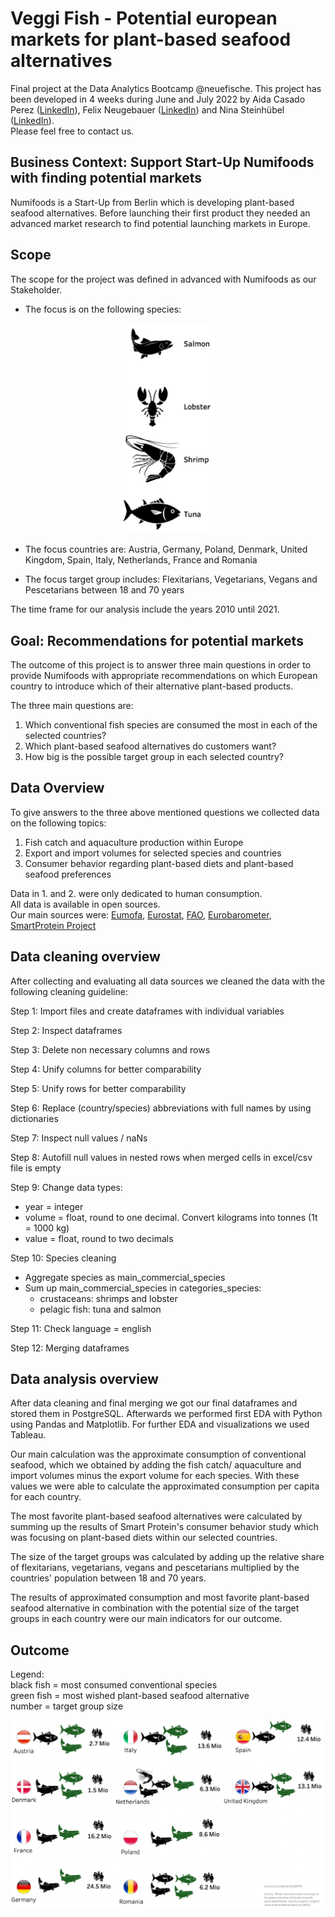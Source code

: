 # Veggi Fish - Potential european markets for plant-based seafood alternatives

Final project at the Data Analytics Bootcamp @neuefische. This project has been developed in 4 weeks during June and July 2022 by Aida Casado Perez ([LinkedIn](https://www.linkedin.com/in/aida-casado-p%C3%A9rez-7561a9b7/)), Felix Neugebauer ([LinkedIn](https://www.linkedin.com/in/felix-neugebauer-7910481ba/)) and Nina Steinhübel ([LinkedIn](https://www.linkedin.com/in/nina-steinhuebel-2714b5140)).  
Please feel free to contact us.


## Business Context: Support Start-Up Numifoods with finding potential markets
Numifoods is a Start-Up from Berlin which is developing plant-based seafood alternatives. Before launching their first product they needed an advanced market research to find potential launching markets in Europe. 


## Scope
The scope for the project was defined in advanced with Numifoods as our Stakeholder.   
- The focus is on the following species:

<p align="center">
  <img width="150" src="images/read_me_images/Species_with_names.png">
</p>  

- The focus countries are: Austria, Germany, Poland, Denmark, United Kingdom, Spain, Italy, Netherlands, France and Romania  

- The focus target group includes: Flexitarians, Vegetarians, Vegans and Pescetarians between 18 and 70 years

The time frame for our analysis include the years 2010 until 2021.


## Goal: Recommendations for potential markets
The outcome of this project is to answer three main questions in order to provide Numifoods with appropriate recommendations on which European country to introduce which of their alternative plant-based products.

The three main questions are:
1) Which conventional fish species are consumed the most in each of the selected countries?    
2) Which plant-based seafood alternatives do customers want?  
3) How big is the possible target group in each selected country?  


## Data Overview
To give answers to the three above mentioned questions we collected data on the following topics:
1) Fish catch and aquaculture production within Europe
2) Export and import volumes for selected species and countries 
3) Consumer behavior regarding plant-based diets and plant-based seafood preferences

Data in 1. and 2. were only dedicated to human consumption.  
All data is available in open sources.   
Our main sources were: 
[Eumofa](https://www.eumofa.eu/), [Eurostat](https://ec.europa.eu/eurostat), [FAO](https://www.fao.org/home/en), [Eurobarometer](https://europa.eu/eurobarometer/screen/home), [SmartProtein Project](https://smartproteinproject.eu/)  


## Data cleaning overview
After collecting and evaluating all data sources we cleaned the data with the following cleaning guideline:

Step 1: Import files and create dataframes with individual variables


Step 2: Inspect dataframes


Step 3: Delete non necessary columns and rows


Step 4: Unify columns for better comparability


Step 5: Unify rows for better comparability


Step 6: Replace (country/species) abbreviations with full names by using dictionaries


Step 7: Inspect null values / naNs


Step 8: Autofill null values in nested rows when merged cells in excel/csv file is empty


Step 9: Change data types:

- year = integer  
- volume = float, round to one decimal. Convert kilograms into tonnes (1t = 1000 kg)  
- value = float, round to two decimals  


Step 10: Species cleaning

- Aggregate species as main_commercial_species
- Sum up main_commercial_species in categories_species:   
    - crustaceans: shrimps and lobster
    - pelagic fish: tuna and salmon


Step 11: Check language = english

Step 12: Merging dataframes

## Data analysis overview
After data cleaning and final merging we got our final dataframes and stored them in PostgreSQL. Afterwards we performed first EDA with Python using Pandas and Matplotlib. For further EDA and visualizations we used Tableau.

Our main calculation was the approximate consumption of conventional seafood, which we obtained by adding the fish catch/ aquaculture and import volumes minus the export volume for each species. With these values we were able to calculate the approximated consumption per capita for each country.

The most favorite plant-based seafood alternatives were calculated by summing up the results of Smart Protein's consumer behavior study which was focusing on plant-based diets within our selected countries.

The size of the target groups was calculated by adding up the relative share of flexitarians, vegetarians, vegans and pescetarians multiplied by the countries' population between 18 and 70 years. 

The results of approximated consumption and most favorite plant-based seafood alternative in combination with the potential size of the target groups in each country were our main indicators for our outcome.

## Outcome
Legend:  
black fish = most consumed conventional species  
green fish = most wished plant-based seafood alternative  
number = target group size  

<p align="center">
  <img width="700" src="images/read_me_images/results_summary-png.png">
</p>

